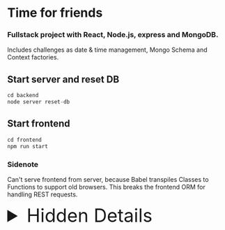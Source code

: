 # Time for friends

### Fullstack project with React, Node.js, express and MongoDB.
Includes challenges as date & time management, Mongo Schema and Context factories.

## Start server and reset DB 
```js
cd backend
node server reset-db
```

## Start frontend
```js
cd frontend
npm run start
```

### Sidenote
Can't serve frontend from server, because Babel transpiles Classes to Functions to support old browsers. This breaks the frontend ORM for handling REST requests.


<details>
    <summary style="font-size: 3em" >Hidden Details</summary>
    Something small enough to escape casual notice.
</details>
